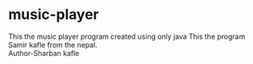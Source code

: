 # music-player
This the music player program created using only java
This the program Samir kafle from the nepal.
<br>
Author-Sharban kafle
